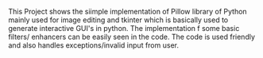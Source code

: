 This Project shows the siimple implementation of Pillow library of Python mainly used for image editing and tkinter which is basically used to generate interactive GUI's in python. The implementation f some basic filters/ enhancers can be easily seen in the code. The code is used friendly and also handles exceptions/invalid input from user. 
